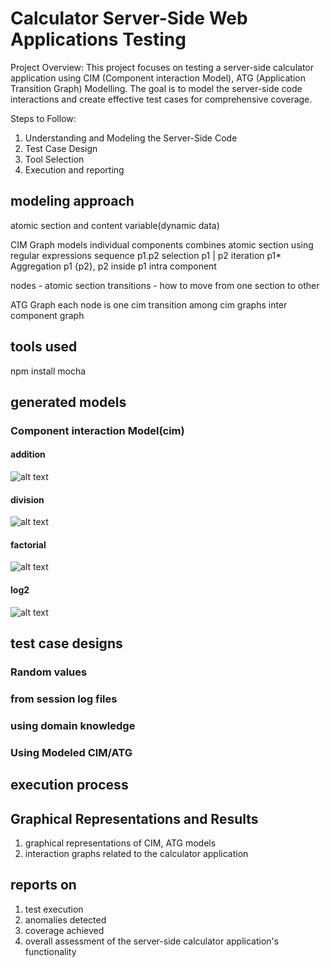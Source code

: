 # Calculator Server-Side Web Applications Testing

Project Overview:
This project focuses on testing a server-side calculator application using CIM (Component interaction Model), ATG (Application Transition Graph) Modelling. The goal is to model the server-side code interactions and create effective test cases for comprehensive coverage.

Steps to Follow:
1. Understanding and Modeling the Server-Side Code
2. Test Case Design
3. Tool Selection 
4. Execution and reporting

## modeling approach
atomic section and content variable(dynamic data)

CIM Graph
models individual components
combines atomic section using regular expressions
    sequence p1.p2
    selection p1 | p2
    iteration p1*
    Aggregation p1 {p2}, p2 inside p1
intra component

nodes - atomic section
transitions - how to move from one section to other

ATG Graph
each node is one cim
transition among cim graphs
inter component graph

## tools used 
npm install mocha

## generated models
### Component interaction Model(cim)

#### addition
![alt text](server/CIM/addition.png)

#### division
![alt text](server/CIM/division.png)

#### factorial
![alt text](server/CIM/fact.png)

#### log2
![alt text](server/CIM/log.png)


## test case designs
### Random values
### from session log files
### using domain knowledge
### Using Modeled CIM/ATG 

## execution process

## Graphical Representations and Results

1. graphical representations of CIM, ATG models 
2. interaction graphs related to the calculator application

## reports on 
1. test execution
2. anomalies detected 
3. coverage achieved
4. overall assessment of the server-side calculator application's functionality